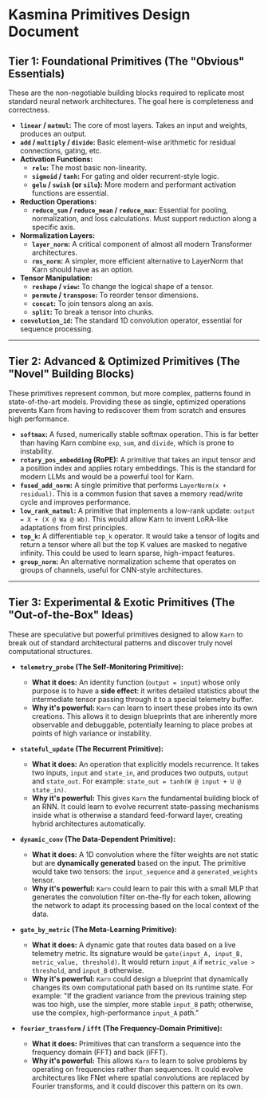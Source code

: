 
# **Kasmina Primitives Design Document**

## **Tier 1: Foundational Primitives (The "Obvious" Essentials)**

These are the non-negotiable building blocks required to replicate most standard neural network architectures. The goal here is completeness and correctness.

* **`linear` / `matmul`:** The core of most layers. Takes an input and weights, produces an output.
* **`add` / `multiply` / `divide`:** Basic element-wise arithmetic for residual connections, gating, etc.
* **Activation Functions:**
  * **`relu`:** The most basic non-linearity.
  * **`sigmoid` / `tanh`:** For gating and older recurrent-style logic.
  * **`gelu` / `swish` (or `silu`):** More modern and performant activation functions are essential.
* **Reduction Operations:**
  * **`reduce_sum` / `reduce_mean` / `reduce_max`:** Essential for pooling, normalization, and loss calculations. Must support reduction along a specific axis.
* **Normalization Layers:**
  * **`layer_norm`:** A critical component of almost all modern Transformer architectures.
  * **`rms_norm`:** A simpler, more efficient alternative to LayerNorm that Karn should have as an option.
* **Tensor Manipulation:**
  * **`reshape` / `view`:** To change the logical shape of a tensor.
  * **`permute` / `transpose`:** To reorder tensor dimensions.
  * **`concat`:** To join tensors along an axis.
  * **`split`:** To break a tensor into chunks.
* **`convolution_1d`:** The standard 1D convolution operator, essential for sequence processing.

---

## **Tier 2: Advanced & Optimized Primitives (The "Novel" Building Blocks)**

These primitives represent common, but more complex, patterns found in state-of-the-art models. Providing these as single, optimized operations prevents Karn from having to rediscover them from scratch and ensures high performance.

* **`softmax`:** A fused, numerically stable softmax operation. This is far better than having Karn combine `exp`, `sum`, and `divide`, which is prone to instability.
* **`rotary_pos_embedding` (RoPE):** A primitive that takes an input tensor and a position index and applies rotary embeddings. This is the standard for modern LLMs and would be a powerful tool for Karn.
* **`fused_add_norm`:** A single primitive that performs `LayerNorm(x + residual)`. This is a common fusion that saves a memory read/write cycle and improves performance.
* **`low_rank_matmul`:** A primitive that implements a low-rank update: `output = X + (X @ Wa @ Wb)`. This would allow Karn to invent LoRA-like adaptations from first principles.
* **`top_k`:** A differentiable `top_k` operator. It would take a tensor of logits and return a tensor where all but the top K values are masked to negative infinity. This could be used to learn sparse, high-impact features.
* **`group_norm`:** An alternative normalization scheme that operates on groups of channels, useful for CNN-style architectures.

---

## **Tier 3: Experimental & Exotic Primitives (The "Out-of-the-Box" Ideas)**

These are speculative but powerful primitives designed to allow `Karn` to break out of standard architectural patterns and discover truly novel computational structures.

* **`telemetry_probe` (The Self-Monitoring Primitive):**
  * **What it does:** An identity function (`output = input`) whose only purpose is to have a **side effect**: it writes detailed statistics about the intermediate tensor passing through it to a special telemetry buffer.
  * **Why it's powerful:** `Karn` can learn to insert these probes into its own creations. This allows it to design blueprints that are inherently more observable and debuggable, potentially learning to place probes at points of high variance or instability.

* **`stateful_update` (The Recurrent Primitive):**
  * **What it does:** An operation that explicitly models recurrence. It takes two inputs, `input` and `state_in`, and produces two outputs, `output` and `state_out`. For example: `state_out = tanh(W @ input + U @ state_in)`.
  * **Why it's powerful:** This gives `Karn` the fundamental building block of an RNN. It could learn to evolve recurrent state-passing mechanisms inside what is otherwise a standard feed-forward layer, creating hybrid architectures automatically.

* **`dynamic_conv` (The Data-Dependent Primitive):**
  * **What it does:** A 1D convolution where the filter weights are not static but are **dynamically generated** based on the input. The primitive would take two tensors: the `input_sequence` and a `generated_weights` tensor.
  * **Why it's powerful:** `Karn` could learn to pair this with a small MLP that generates the convolution filter on-the-fly for each token, allowing the network to adapt its processing based on the local context of the data.

* **`gate_by_metric` (The Meta-Learning Primitive):**
  * **What it does:** A dynamic gate that routes data based on a live telemetry metric. Its signature would be `gate(input_A, input_B, metric_value, threshold)`. It would return `input_A` if `metric_value > threshold`, and `input_B` otherwise.
  * **Why it's powerful:** `Karn` could design a blueprint that dynamically changes its own computational path based on its runtime state. For example: "If the gradient variance from the previous training step was too high, use the simpler, more stable `input_B` path; otherwise, use the complex, high-performance `input_A` path."

* **`fourier_transform` / `ifft` (The Frequency-Domain Primitive):**
  * **What it does:** Primitives that can transform a sequence into the frequency domain (FFT) and back (iFFT).
  * **Why it's powerful:** This allows `Karn` to learn to solve problems by operating on frequencies rather than sequences. It could evolve architectures like FNet where spatial convolutions are replaced by Fourier transforms, and it could discover this pattern on its own.
